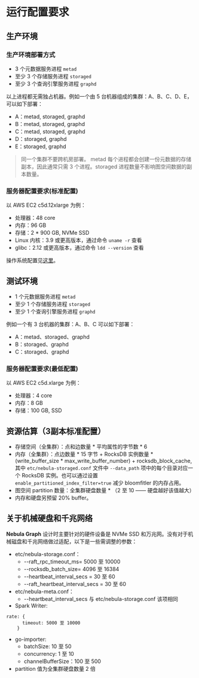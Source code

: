 # 运行配置要求

## 生产环境

### 生产环境部署方式

* 3 个元数据服务进程 `metad`
* 至少 3 个存储服务进程 `storaged`
* 至少 3 个查询引擎服务进程 `graphd`

以上进程都无需独占机器。例如一个由 5 台机器组成的集群：A、B、C、D、E，可以如下部署：

* A：metad, storaged, graphd
* B：metad, storaged, graphd
* C：metad, storaged, graphd
* D：storaged, graphd
* E：storaged, graphd

> 同一个集群不要跨机房部署。
> metad 每个进程都会创建一份元数据的存储副本，因此通常只需 3 个进程。storaged 进程数量不影响图空间数据的副本数量。

### 服务器配置要求(标准配置)

以 AWS EC2 c5d.12xlarge 为例：

* 处理器：48 core
* 内存：96 GB
* 存储：2 * 900 GB, NVMe SSD
* Linux 内核：3.9 或更高版本，通过命令 `uname -r` 查看
* glibc：2.12 或更高版本，通过命令 `ldd --version` 查看

操作系统配置见[这里](./7.kernel-config.md)。

## 测试环境

* 1 个元数据服务进程 `metad`
* 至少 1 个存储服务进程 `storaged`
* 至少 1 个查询引擎服务进程 `graphd`

例如一个有 3 台机器的集群：A、B、C 可以如下部署：

* A：metad、storaged、graphd
* B：storaged、graphd
* C：storaged、graphd

### 服务器配置要求(最低配置)

以 AWS EC2 c5d.xlarge 为例：

* 处理器：4 core
* 内存：8 GB
* 存储：100 GB, SSD

## 资源估算（3副本标准配置）

* 存储空间（全集群）：点和边数量 * 平均属性的字节数 * 6
* 内存（全集群）：点边数量 * 15 字节 + RocksDB 实例数量 * (write_buffer_size * max_write_buffer_number) + rocksdb_block_cache, 其中 `etc/nebula-storaged.conf` 文件中 `--data_path` 项中的每个目录对应一个 RocksDB 实例。也可以通过设置 `enable_partitioned_index_filter=true` 减少 bloomfitler 的内存占用。
* 图空间 partition 数量：全集群硬盘数量 * （2 至 10 —— 硬盘越好该值越大）
* 内存和硬盘另预留 20% buffer。

## 关于机械硬盘和千兆网络

**Nebula Graph** 设计时主要针对的硬件设备是 NVMe SSD 和万兆网。没有对于机械磁盘和千兆网络做过适配，以下是一些需调整的参数：

* etc/nebula-storage.conf：
  * --raft_rpc_timeout_ms= 5000 至 10000
  * --rocksdb_batch_size= 4096 至 16384
  * --heartbeat_interval_secs = 30 至 60
  * --raft_heartbeat_interval_secs = 30 至 60
* etc/nebula-meta.conf：
  * --heartbeat_interval_secs 与 etc/nebula-storage.conf 该项相同
* Spark Writer:

```text
rate: {
      timeout: 5000 至 10000
    }
```

* go-importer:
  * batchSize: 10 至 50
  * concurrency: 1 至 10
  * channelBufferSize：100 至 500
* partition 值为全集群硬盘数量 2 倍
